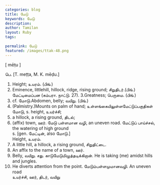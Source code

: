 ```yaml
---
categories: blog
title: மேடு
keywords: மேடு
description: 
author: Tamilan
layout: Ruby
tags: 
 
permalink: மேடு
featured: /images/ttak-48.png
---
```

  
[ mēṭu ]  
  
பெ. [T. meṭṭa, M. K. mēḍu.]  
1. Height; உயரம். (பிங்.)   
2. Eminence, littlehill, hillock, ridge, rising ground; சிறுதிடர்.(பிங்.) மேட்டிமைப்பன (கம்பரா. நாட்டு. 27). 3.Greatness; பெருமை. (பிங்.)   
4. cf. மோடு.Abdomen, belly; வயிறு. (பிங்.)   
5. (Palmistry.)Mounts on palm of hand; உள்ளங்கையிலுள்ளமேட்டுப்பகுதிகள்  
மோடு, s. height, உயர்ச்சி;   
2. a hillock, a rising ground, திடல்;   
3. (affix) town, ஊர். மேடு பள்ளமான வழி, an uneven road. மேட்டுப் பாய்ச்சல், the watering of high ground  
s. [gen. மேட்டின், also மோடு.]  
Height, உயரம்.   
2. A little hill, a hillock, a rising ground, சிறுதிட்டை.   
3. An affix to the name of a town, ஊர்.   
4. Belly, வயிறு. சது. காடுமேடுமிழுத்தடிக்கிறான். He is taking (me) amidst hills and jungles.   
2. He diverts attention from the point. மேடும்பள்ளமுமானவழி. An uneven road  
உயர்ச்சி, ஊர், திடர், வயிறு